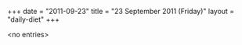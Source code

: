 +++
date = "2011-09-23"
title = "23 September 2011 (Friday)"
layout = "daily-diet"
+++

<p>&lt;no entries&gt;</p>